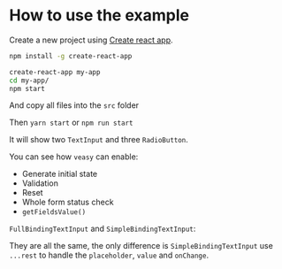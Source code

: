 # How to use the example

Create a new project using [Create react app](https://github.com/facebookincubator/create-react-app).

```bash
npm install -g create-react-app

create-react-app my-app
cd my-app/
npm start
```

And copy all files into the `src` folder

Then `yarn start` or `npm run start`

It will show two `TextInput` and three `RadioButton`.

You can see how `veasy` can enable:

- Generate initial state
- Validation
- Reset
- Whole form status check
- `getFieldsValue()`

`FullBindingTextInput` and `SimpleBindingTextInput`:

They are all the same, the only difference is `SimpleBindingTextInput` use `...rest` to handle the `placeholder`, `value` and `onChange`.